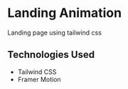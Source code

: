 # Landing Animation

Landing page using tailwind css

## Technologies Used

- Tailwind CSS
- Framer Motion
